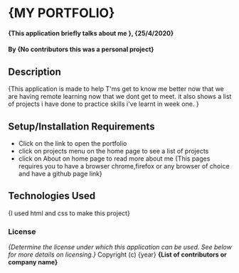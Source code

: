 # {MY PORTFOLIO}
#### {This application briefly talks about me }, {25/4/2020}
#### By **{No contributors this was a personal project}**
## Description
{This application is made to help T'ms get to know me better now that we are having remote learning now that we dont get to meet. it also shows a list of projects i have done to practice skills i've learnt in week one. }
## Setup/Installation Requirements
* Click on the link to open the portfolio
* click on projects menu on the home page to see a list of projects
* click on About on home page to read more about me
{This pages requires you to have a browser chrome,firefox or any browser of choice and have a github page link}
## Technologies Used
{I used html and css to make this project}
### License
*{Determine the license under which this application can be used.  See below for more details on licensing.}*
Copyright (c) {year} **{List of contributors or company name}**
